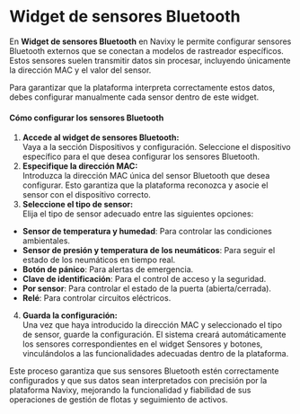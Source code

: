 # Widget de sensores Bluetooth

En **Widget de sensores Bluetooth** en Navixy le permite configurar sensores Bluetooth externos que se conectan a modelos de rastreador específicos. Estos sensores suelen transmitir datos sin procesar, incluyendo únicamente la dirección MAC y el valor del sensor.

Para garantizar que la plataforma interpreta correctamente estos datos, debes configurar manualmente cada sensor dentro de este widget.

#### Cómo configurar los sensores Bluetooth

1. **Accede al widget de sensores Bluetooth:**\
   Vaya a la sección Dispositivos y configuración. Seleccione el dispositivo específico para el que desea configurar los sensores Bluetooth.
2. **Especifique la dirección MAC:**\
   Introduzca la dirección MAC única del sensor Bluetooth que desea configurar. Esto garantiza que la plataforma reconozca y asocie el sensor con el dispositivo correcto.
3. **Seleccione el tipo de sensor:**\
   Elija el tipo de sensor adecuado entre las siguientes opciones:

* **Sensor de temperatura y humedad**: Para controlar las condiciones ambientales.
* **Sensor de presión y temperatura de los neumáticos**: Para seguir el estado de los neumáticos en tiempo real.
* **Botón de pánico**: Para alertas de emergencia.
* **Clave de identificación**: Para el control de acceso y la seguridad.
* **Por sensor**: Para controlar el estado de la puerta (abierta/cerrada).
* **Relé**: Para controlar circuitos eléctricos.

4. **Guarda la configuración:**\
   Una vez que haya introducido la dirección MAC y seleccionado el tipo de sensor, guarde la configuración. El sistema creará automáticamente los sensores correspondientes en el widget Sensores y botones, vinculándolos a las funcionalidades adecuadas dentro de la plataforma.

Este proceso garantiza que sus sensores Bluetooth estén correctamente configurados y que sus datos sean interpretados con precisión por la plataforma Navixy, mejorando la funcionalidad y fiabilidad de sus operaciones de gestión de flotas y seguimiento de activos.
